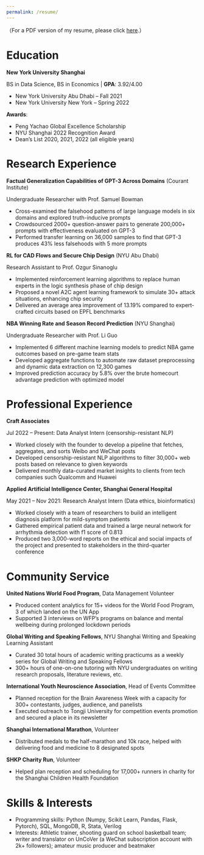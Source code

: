 ```yaml
---
permalink: /resume/
---
```



（For a PDF version of my resume, please click [here](/files/Dennis_Hu_Resume_1119.pdf).）


Education
======
**New York University Shanghai**      

BS in Data Science, BS in Economics | **GPA**: 3.92/4.00	
* New York University Abu Dhabi – Fall 2021	
* New York University New York – Spring 2022	

**Awards**: 
* Peng Yachao Global Excellence Scholarship 
* NYU Shanghai 2022 Recognition Award 
* Dean’s List 2020, 2021, 2022 (all eligible years)

Research Experience
======
**Factual Generalization Capabilities of GPT-3 Across Domains** (Courant Institute)

Undergraduate Researcher with Prof. Samuel Bowman                                                
* Cross-examined the falsehood patterns of large language models in six domains and explored truth-inducive prompts
*	Crowdsourced 2000+ question-answer pairs to generate 200,000+ prompts with effectiveness evaluated on GPT-3
*	Performed transfer learning on 36,000 samples to find that GPT-3 produces 43% less falsehoods with 5 more prompts 

**RL for CAD Flows and Secure Chip Design** (NYU Abu Dhabi)	

Research Assistant to Prof. Ozgur Sinanoglu	                                                    
*	Implemented reinforcement learning algorithms to replace human experts in the logic synthesis phase of chip design
*	Proposed a novel A2C agent learning framework to simulate 30+ attack situations, enhancing chip security 
*	Delivered an average area improvement of 13.19% compared to expert-crafted circuits based on EPFL benchmarks

**NBA Winning Rate and Season Record Prediction** (NYU Shanghai)

Undergraduate Researcher with Prof. Li Guo	                                                     
*	Implemented 6 different machine learning models to predict NBA game outcomes based on pre-game team stats 
*	Developed aggregate functions to automate raw dataset preprocessing and dynamic data extraction on 12,300 games
*	Improved prediction accuracy by 5.8% over the brute homecourt advantage prediction with optimized model

Professional Experience
======
**Craft Associates**

Jul 2022 – Present: Data Analyst Intern (censorship-resistant NLP)	

*	Worked closely with the founder to develop a pipeline that fetches, aggregates, and sorts Weibo and WeChat posts
*	Developed censorship-resistant NLP algorithms to filter 30,000+ web posts based on relevance to given keywords
*	Delivered monthly data-curated market insights to clients from tech companies such Qualcomm and Huawei 

**Applied Artificial Intelligence Center, Shanghai General Hospital**

May 2021 – Nov 2021: Research Analyst Intern (Data ethics, bioinformatics)	

*	Worked closely with a team of researchers to build an intelligent diagnosis platform for mild-symptom patients
*	Gathered empirical patient data and trained a large neural network for arrhythmia detection with f1 score of 0.813
*	Produced two 3,000-word reports on the ethical and social impacts of the project and presented to stakeholders in the third-quarter conference

Community Service
======
**United Nations World Food Program**, Data Management Volunteer	

*	Produced content analytics for 15+ videos for the World Food Program, 3 of which landed on the UN App
*	Supported 3 interviews on WFP’s programs on balance and mental wellbeing during prolonged lockdown periods

**Global Writing and Speaking Fellows**, NYU Shanghai Writing and Speaking Learning Assistant

*	Curated 30 total hours of academic writing practicums as a weekly series for Global Writing and Speaking Fellows
*	300+ hours of one-on-one tutoring with NYU undergraduates on writing research proposals, literature reviews, etc.

**International Youth Neuroscience Association**, Head of Events Committee	

*	Planned reception for the Brain Awareness Week with a capacity for 300+ contestants, judges, audience, and panelists
*	Executed outreach to Tongji University for competition events promotion and secured a place in its newsletter

**Shanghai International Marathon**, Volunteer	

*	Distributed medals to the half-marathon and 10k race, helped with delivering food and medicine to 8 designated spots

**SHKP Charity Run**, Volunteer								            					
*	Helped plan reception and scheduling for 17,000+ runners in charity for the Shanghai Children Health Foundation

Skills & Interests
======
*	Programming skills: Python (Numpy, Scikit Learn, Pandas, Flask, Pytorch), SQL, MongoDB, R, Stata, Verilog
*	Interests: Athletic trainer, shooting guard on school basketball team; writer and translator on UnCoVer (a WeChat subscription account with 2k+ followers); amateur music producer and beatmaker




